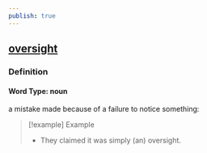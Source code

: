 ```yaml
---
publish: true
---
```


## [oversight](https://dictionary.cambridge.org/dictionary/english/oversight)

### Definition
#### Word Type: noun
a mistake made because of a failure to notice something:

>[!example] Example
> - They claimed it was simply (an) oversight.

